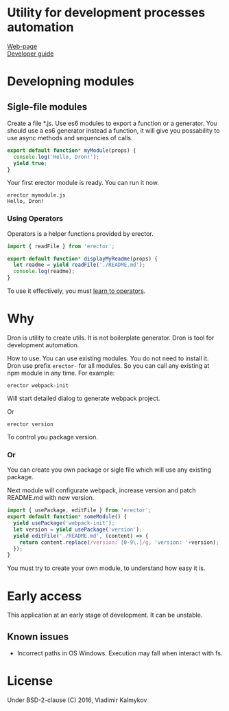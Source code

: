 Utility for development processes automation
==

[Web-page](https://morulus.github.io/erector)   
[Developer guide](http://github.com/morulus/erector/blob/master/docs/dg.md)

# Developning modules

## Sigle-file modules

Create a file *.js. Use es6 modules to export a function or a generator. You should use a es6 generator instead a function, it will give you possability to use async methods and sequencies of calls.

```js
export default function* myModule(props) {
  console.log('Hello, Dron!');
  yield true;
}
```

Your first erector module is ready. You can run it now.
```
erector mymodule.js
Hello, Dron!
```

### Using Operators

Operators is a helper functions provided by erector.

```js
import { readFile } from 'erector';

export default function* displayMyReadme(props) {
  let readme = yield readFile('./README.md');
  console.log(readme);
}
```

To use it effectively, you must [learn to operators](http://github.com/morulus/erector/blob/master/docs/operators.md).

# Why

Dron is utility to create utils. It is not boilerplate generator. Dron is tool for development automation.

How to use. You can use existing modules. You do not need to install it. Dron use prefix `erector-` for all modules. So you can call any existing at npm module in any time. For example:

```
erector webpack-init
```

Will start detailed dialog to generate webpack project.

Or

```
erector version
```

To control you package version.

### Or

You can create you own package or sigle file which will use any existing package.

Next module will configurate webpack, increase version and patch README.md with new version.

```js
import { usePackage, editFile } from 'erector';
export default function* someModule() {
  yield usePackage('webpack-init');
  let version = yield usePackage('version');
  yield editFile('./README.md', (content) => {
    return content.replace(/version: [0-9\.]/g, 'version: '+version);
  });
}
```

You must try to create your own module, to understand how easy it is.

# Early access

This application at an early stage of development. It can be unstable.

## Known issues

- Incorrect paths in OS Windows. Execution may fall when interact with fs.

# License
Under BSD-2-clause (C) 2016, Vladimir Kalmykov
